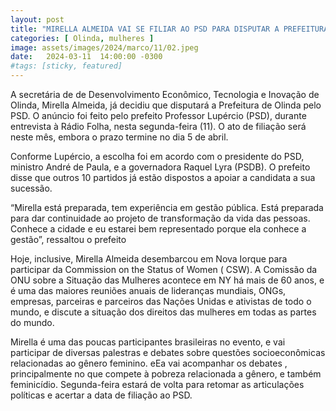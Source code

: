 ```yaml
---
layout: post
title: "MIRELLA ALMEIDA VAI SE FILIAR AO PSD PARA DISPUTAR A PREFEITURA DE OLINDA"
categories: [ Olinda, mulheres ]
image: assets/images/2024/marco/11/02.jpeg
date:   2024-03-11  14:00:00 -0300
#tags: [sticky, featured]
---
```

A secretária de de Desenvolvimento Econômico, Tecnologia e Inovação de Olinda, Mirella Almeida, já decidiu que disputará a Prefeitura de Olinda pelo PSD. O anúncio foi feito pelo prefeito Professor Lupércio (PSD), durante entrevista à Rádio Folha, nesta segunda-feira (11). O ato de filiação será neste mês, embora o prazo termine no dia 5 de abril.

Conforme Lupércio, a escolha foi em acordo com o presidente do PSD, ministro André de Paula, e a governadora Raquel Lyra (PSDB). O prefeito disse que outros 10 partidos já estão dispostos a apoiar a candidata a sua sucessão.

“Mirella está preparada, tem experiência em gestão pública. Está preparada para dar continuidade ao projeto de transformação da vida das pessoas. Conhece a cidade e eu estarei bem representado porque ela conhece a gestão”, ressaltou o prefeito

Hoje, inclusive, Mirella Almeida desembarcou em Nova Iorque para participar da Commission on the Status of Women ( CSW). A Comissão da ONU sobre a Situação das Mulheres acontece em NY há mais de 60 anos, e é uma das maiores reuniões anuais de lideranças mundiais, ONGs, empresas, parceiras e parceiros das Nações Unidas e ativistas de todo o mundo, e discute a situação dos direitos das mulheres em todas as partes do mundo.

Mirella é uma das poucas participantes brasileiras no evento, e vai participar de diversas palestras e debates sobre questões socioeconômicas relacionadas ao gênero feminino. eEa vai acompanhar os debates , principalmente no que compete à pobreza relacionada a gênero, e também feminicídio. Segunda-feira estará de volta para retomar as articulações políticas e acertar a data de filiação ao PSD.